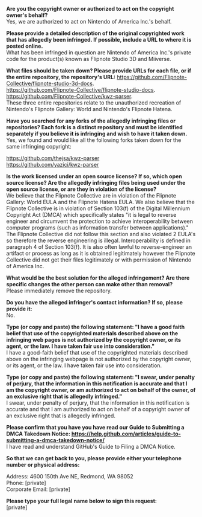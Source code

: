 **Are you the copyright owner or authorized to act on the copyright owner's behalf?**  
Yes, we are authorized to act on Nintendo of America Inc.'s behalf.

**Please provide a detailed description of the original copyrighted work that has allegedly been infringed. If possible, include a URL to where it is posted online.**  
What has been infringed in question are Nintendo of America Inc.'s private code for the product(s) known as Flipnote Studio 3D and Miiverse.

**What files should be taken down? Please provide URLs for each file, or if the entire repository, the repository's URL:**   https://github.com/Flipnote-Collective/flipnote-studio-3d-docs.   
https://github.com/Flipnote-Collective/flipnote-studio-docs.   
https://github.com/Flipnote-Collective/kwz-parser.   
These three entire repositories relate to the unauthorized recreation of Nintendo's Flipnote Gallery: World and Nintendo's Flipnote Hatena.  

**Have you searched for any forks of the allegedly infringing files or repositories? Each fork is a distinct repository and must be identified separately if you believe it is infringing and wish to have it taken down.**  
Yes, we found and would like all the following forks taken down for the same infringing copyright:

https://github.com/thejsa/kwz-parser  
https://github.com/yazici/kwz-parser  

**Is the work licensed under an open source license? If so, which open source license? Are the allegedly infringing files being used under the open source license, or are they in violation of the license?**  
We believe that the Flipnote Collective are in violation of the Flipnote Gallery: World EULA and the Flipnote Hatena EULA. We also believe that the Flipnote Collective is in violation of Section 103(f) of the Digital Millennium Copyright Act (DMCA) which specifically states "it is legal to reverse engineer and circumvent the protection to achieve interoperability between computer programs (such as information transfer between applications)." The Flipnote Collective did not follow this section and also violated 2 EULA's so therefore the reverse engineering is illegal. Interoperability is defined in paragraph 4 of Section 103(f). It is also often lawful to reverse-engineer an artifact or process as long as it is obtained legitimately however the Flipnote Collective did not get their files legitimately or with permission of Nintendo of America Inc.

**What would be the best solution for the alleged infringement? Are there specific changes the other person can make other than removal?**  
Please immediately remove the repository.

**Do you have the alleged infringer's contact information? If so, please provide it:**  
No.

**Type (or copy and paste) the following statement: "I have a good faith belief that use of the copyrighted materials described above on the infringing web pages is not authorized by the copyright owner, or its agent, or the law. I have taken fair use into consideration."**  
I have a good-faith belief that use of the copyrighted materials described above on the infringing webpage is not authorized by the copyright owner, or its agent, or the law. I have taken fair use into consideration.

**Type (or copy and paste) the following statement: "I swear, under penalty of perjury, that the information in this notification is accurate and that I am the copyright owner, or am authorized to act on behalf of the owner, of an exclusive right that is allegedly infringed."**  
I swear, under penalty of perjury, that the information in this notification is accurate and that I am authorized to act on behalf of a copyright owner of an exclusive right that is allegedly infringed.

**Please confirm that you have you have read our Guide to Submitting a DMCA Takedown Notice: https://help.github.com/articles/guide-to-submitting-a-dmca-takedown-notice/**  
I have read and understand GitHub's Guide to Filing a DMCA Notice.

**So that we can get back to you, please provide either your telephone number or physical address:**  

Address: 4600 150th Ave NE, Redmond, WA 98052    
Phone: [private]  
Corporate Email: [private]  

**Please type your full legal name below to sign this request:**  
[private]

